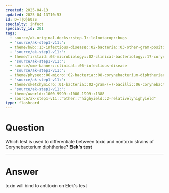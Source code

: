 ```yaml
---
created: 2025-04-13
updated: 2025-04-13T10:53
id: D=]|Q}b0zS
specialty: infect
specialty_id: 201
tags:
  - source/ak-original-decks::step-1::lolnotacop::bugs
  - "source/ak-step1-v11:": 
  - theme/b&b::13-infectious-disease::02-bacteria::03-other-gram-positives
  - "source/ak-step1-v11:": 
  - theme/firstaid::03-microbiology::02-clinical-bacteriology::17-corynebacterium-diphtheriae
  - "source/ak-step1-v11:": 
  - source/ome-banner::clinical::06-infectious-disease
  - "source/ak-step1-v11:": 
  - theme/physeo::06-micro::02-bacteria::08-corynebacterium-diphtheriae
  - "source/ak-step1-v11:": 
  - theme/sketchymicro::01-bacteria::02-gram-(+)-bacilli::06-corynebacterium-diphtheriae
  - "source/ak-step1-v11:": 
  - theme/uworld::1000-9999::1000-1999::1388
  - source/ak-step1-v11::^other::^highyield::2-relativelyhighyield"
type: flashcard
---
```


# Question
Which test is used to differentiate between toxic and nontoxic strains of Corynebacterium diphtheriae?   **Elek's test**

---

# Answer
toxin will bind to antitoxin on Elek's test